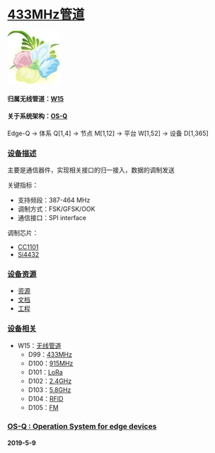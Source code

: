 ﻿# [433MHz管道](https://github.com/OS-Q/D99)
[![sites](OS-Q/OS-Q.png)](http://www.OS-Q.com)
#### 归属无线管道：[W15](https://github.com/OS-Q/W15)
#### 关于系统架构：[OS-Q](https://github.com/OS-Q/OS-Q)
Edge-Q -> 体系 Q[1,4] -> 节点 M[1,12] -> 平台 W[1,52] -> 设备 D[1,365]
### [设备描述](https://github.com/OS-Q/D99/wiki) 

主要是通信器件，实现相关接口的归一接入，数据的调制发送

关键指标：

* 支持频段：387-464 MHz
* 调制方式：FSK/GFSK/OOK
* 通信接口：SPI interface

调制芯片：

* [CC1101](http://www.ti.com.cn/product/cn/CC1101)
* [Si4432](https://www.silabs.com/documents/public/data-sheets/Si4430-31-32.pdf)

### [设备资源](https://github.com/OS-Q/D99) 

- [资源](src/)
- [文档](docs/)
- [工程](project/)

### [设备相关](https://github.com/OS-Q/D99) 

* W15：[无线管道](https://github.com/OS-Q/W15)
	* D99：[433MHz](https://github.com/OS-Q/D99)
	* D100：[915MHz](https://github.com/OS-Q/D100)
	* D101：[LoRa](https://github.com/OS-Q/D101)
	* D102：[2.4GHz](https://github.com/OS-Q/D102)
	* D103：[5.8GHz](https://github.com/OS-Q/D103)
	* D104：[RFID](https://github.com/OS-Q/D104)
	* D105：[FM](https://github.com/OS-Q/D105)

### [OS-Q : Operation System for edge devices](http://www.OS-Q.com/Edge/D99)
####  2019-5-9





